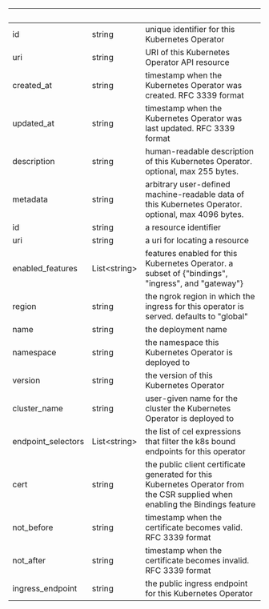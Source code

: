 <!-- Code generated for API Clients. DO NOT EDIT. -->

| &nbsp; | &nbsp; | &nbsp; |
|---|---|---|
| id | string | unique identifier for this Kubernetes Operator |
| uri | string | URI of this Kubernetes Operator API resource |
| created_at | string | timestamp when the Kubernetes Operator was created. RFC 3339 format |
| updated_at | string | timestamp when the Kubernetes Operator was last updated. RFC 3339 format |
| description | string | human-readable description of this Kubernetes Operator. optional, max 255 bytes. |
| metadata | string | arbitrary user-defined machine-readable data of this Kubernetes Operator. optional, max 4096 bytes. |
| id | string | a resource identifier |
| uri | string | a uri for locating a resource |
| enabled_features | List&lt;string&gt; | features enabled for this Kubernetes Operator. a subset of {"bindings", "ingress", and "gateway"} |
| region | string | the ngrok region in which the ingress for this operator is served. defaults to "global" |
| name | string | the deployment name |
| namespace | string | the namespace this Kubernetes Operator is deployed to |
| version | string | the version of this Kubernetes Operator |
| cluster_name | string | user-given name for the cluster the Kubernetes Operator is deployed to |
| endpoint_selectors | List&lt;string&gt; | the list of cel expressions that filter the k8s bound endpoints for this operator |
| cert | string | the public client certificate generated for this Kubernetes Operator from the CSR supplied when enabling the Bindings feature |
| not_before | string | timestamp when the certificate becomes valid. RFC 3339 format |
| not_after | string | timestamp when the certificate becomes invalid. RFC 3339 format |
| ingress_endpoint | string | the public ingress endpoint for this Kubernetes Operator |